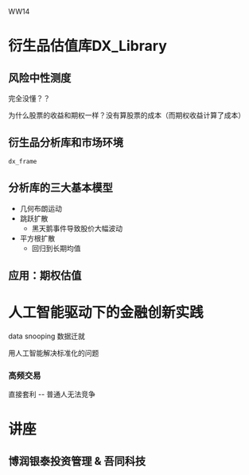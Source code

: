 WW14

# 衍生品估值库DX_Library

## 风险中性测度

完全没懂？？

为什么股票的收益和期权一样？没有算股票的成本（而期权收益计算了成本）

## 衍生品分析库和市场环境

`dx_frame`

## 分析库的三大基本模型

* 几何布朗运动
* 跳跃扩散
  * 黑天鹅事件导致股价大幅波动
* 平方根扩散
  * 回归到长期均值

## 应用：期权估值

# 人工智能驱动下的金融创新实践

data snooping 数据迁就

用人工智能解决标准化的问题



### 高频交易

直接套利 -- 普通人无法竞争

# 讲座

## 博润银泰投资管理 & 吾同科技

